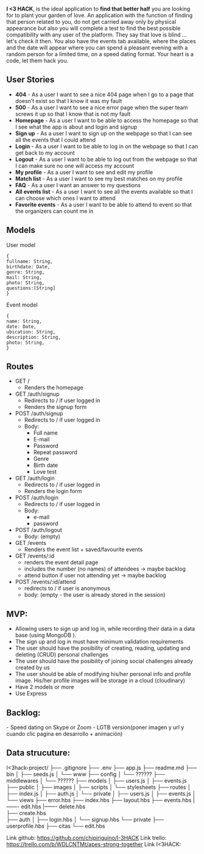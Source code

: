 **I <3 HACK**, is the ideal application to **find that better half** you are looking for to plant your garden of love. An application with the function of finding that person related to you, do not get carried away only by physical appearance but also you will complete a test to find the best possible compatibility with any user of the platform.
They say that love is blind ... let's check it then.
You also have the events tab available, where the places and the date will appear where you can spend a pleasant evening with a random person for a limited time, on a speed dating format.
Your heart is a code, let them hack you.


## User Stories
- **404** - As a user I want to see a nice 404 page when I go to a page that doesn’t exist so that I know it was my fault
- **500** - As a user I want to see a nice error page when the super team screws it up so that I know that is not my fault
- **Homepage** - As a user I want to be able to access the homepage so that I see what the app is about and login and signup
- **Sign up** - As a user I want to sign up on the webpage so that I can see all the events that I could attend
- **Login** - As a user I want to be able to log in on the webpage so that I can get back to my account
- **Logout** - As a user I want to be able to log out from the webpage so that I can make sure no one will access my account
- **My profile** - As a user I want to see and edit my profile
- **Match list** - As a user I want to see my best matches on my profile
- **FAQ** - As a user I want an answer to my questions
- **All events list** - As a user I want to see all the events available so that I can choose which ones I want to attend
- **Favorite events** - As a user I want to be able to attend to event so that the organizers can count me in

## Models    

User model

```
{
fullname: String,
birthdate: Date,
genre: String,
mail: String,
photo: String,
questions:[String]
}
```

Event model

```
{
name: String,
date: Date,
ubication: String,
description: String,
photo: String,
}
```



## Routes
- GET /
  - Renders the homepage
- GET /auth/signup
  - Redirects to / if user logged in
  - Renders the signup form
- POST /auth/signup
  - Redirects to / if user logged in
  - Body:
    - Full name
    - E-mail
    - Password
    - Repeat password
    - Genre
    - Birth date
    - Love test
- GET /auth/login
  - Redirects to / if user logged in
  - Renders the login form 
- POST /auth/login
  - Redirects to / if user logged in
  - Body:
    - e-mail
    - password
- POST /auth/logout
  - Body: (empty)
- GET /events
  - Renders the event list + saved/favourite events
- GET /events/:id
  - renders the event detail page
  - includes the number (no names) of attendees -> maybe backlog
  - attend button if user not attending yet -> maybe backlog
- POST /events/:id/attend
  - redirects to / if user is anonymous
  - body: (empty - the user is already stored in the session)



## <h2>MVP:</h2>
* Allowing users to sign up and log in, while recording their data in a data base (using MongoDB ).
* The sign up and log in must have minimum validation requirements
* The user should have the posibility of creating, reading, updating and deleting (CRUD) personal challenges
* The user should have the posibility of joining social challenges already created by us
* The user should be able of modifying his/her personal info and profile image. His/her profile images will be storage in a cloud (cloudinary)
* Have 2 models or more
* Use Express


<h2>Backlog:</h2>
- Speed dating on Skype or Zoom
- LGTB version(poner imagen y url y cuando clic pagina en desarrollo + animación)

<h2>Data strucuture:</h2>

I<3hack-project/
        ├── .gitignore
        ├── .env
        ├── app.js
        ├── readme.md
        ├── bin
        │   ├── seeds.js
        │   └── www
        ├── config
        │   └── ??????
        ├── middlewares
        │   └── ??????
        ├── models
        │   ├── users.js
        │   ├── events.js 
        ├── public
        │   ├── images
        │   ├── scripts
        │   └── stylesheets
        ├── routes
        │   ├── index.js
        │   ├── auth.js
        │   └── private
        │       ├── users.js
        │       ├── events.js
        │
        └── views
            ├── error.hbs
            ├── index.hbs
            ├── layout.hbs
            ├── events.hbs
                 |——- edit.hbs
                 |——- delete.hbs  
                ├── create.hbs      
            ├── auth
            │   ├── login.hbs
            │   └── signup.hbs
            └── private
                ├── userprofile.hbs
                   ├── citas
                    └── edit.hbs



Link github: <a>https://github.com/chipiriguino/I-3HACK</a>
Link trello: <a>https://trello.com/b/WDLCNTMt/apes-strong-together</a>
Link I<3HACK: 

